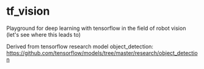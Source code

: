 # tf_vision
Playground for deep learning with tensorflow in the field of robot vision (let's see where this leads to)

Derived from tensorflow research model object_detection:
https://github.com/tensorflow/models/tree/master/research/object_detection
